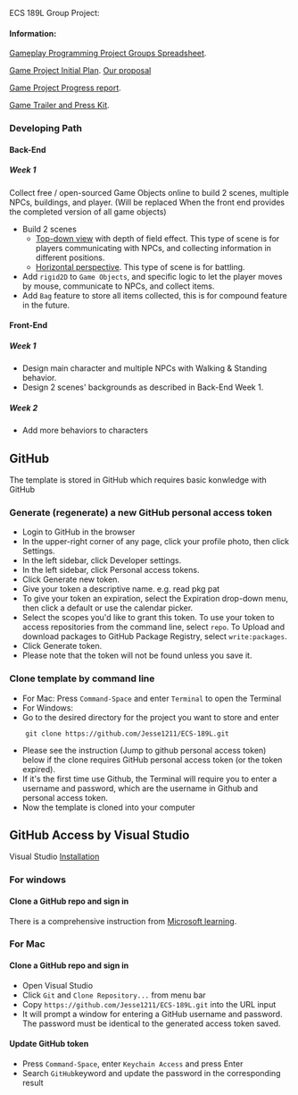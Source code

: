 ECS 189L Group Project:

#### Information:
[Gameplay Programming Project Groups Spreadsheet](https://docs.google.com/spreadsheets/d/1OUz9atsn2HAFm9Wa97dMX5Q5Pg5Whuir-C6jLmuWleM/edit#gid=0).

[Game Project Initial Plan](https://github.com/Jesse1211/ECS-189L/blob/main/InitPlan.md). [Our proposal](https://docs.google.com/document/d/1zwsrNZwCNlq_0A4nlsWs84ZFz7g-bWmE88cKXGfa9Pk/edit#)

[Game Project Progress report](https://github.com/Jesse1211/ECS-189L/blob/main/ProgressReport.md).

[Game Trailer and Press Kit](https://docs.google.com/document/d/1eE_IGRv6Os1QEapPc-oXWKw6kwcKxbdPbvuBu-scxC8/edit).

### Developing Path

#### Back-End
##### Week 1
Collect free / open-sourced Game Objects online to build 2 scenes, multiple NPCs, buildings, and player. (Will be replaced When the front end provides the completed version of all game objects)
- Build 2 scenes
  - [Top-down view](https://vdn3.vzuu.com/SD/e6773dbc-f9d9-11eb-81ca-c6c6b6fa243a.mp4?disable_local_cache=1&bu=078babd7&c=avc.0.0&f=mp4&expiration=1684037308&auth_key=1684037308-0-0-4b8205bcf09f94005e0abb6da16a271a&v=tx&pu=078babd7) with depth of field effect. This type of scene is for players communicating with NPCs, and collecting information in different positions.
  - [Horizontal perspective](https://vdn3.vzuu.com/SD/e649fa50-f9d9-11eb-a862-6232dfc38d78.mp4?disable_local_cache=1&bu=078babd7&c=avc.0.0&f=mp4&expiration=1684036627&auth_key=1684036627-0-0-bc9ef534a56b43eeb358c47d601e48a3&v=tx&pu=078babd7). This type of scene is for battling. 
- Add ```rigid2D``` to ```Game Objects```, and specific logic to let the player moves by mouse, communicate to NPCs, and collect items. 
- Add ```Bag``` feature to store all items collected, this is for compound feature in the future. 


#### Front-End
##### Week 1
- Design main character and multiple NPCs with Walking & Standing behavior.
- Design 2 scenes' backgrounds as described in Back-End Week 1. 

##### Week 2
- Add more behaviors to characters

## GitHub

The template is stored in GitHub which requires basic konwledge with GitHub

### Generate (regenerate) a new GitHub personal access token

- Login to GitHub in the browser
- In the upper-right corner of any page, click your profile photo, then click Settings.
- In the left sidebar, click Developer settings.
- In the left sidebar, click Personal access tokens.
- Click Generate new token.
- Give your token a descriptive name. e.g. read pkg pat
- To give your token an expiration, select the Expiration drop-down menu, then click a default or use the calendar picker.
- Select the scopes you'd like to grant this token. To use your token to access repositories from the command line, select `repo`. To Upload and download packages to GitHub Package Registry, select ``write:packages``. 
- Click Generate token.
- Please note that the token will not be found unless you save it. 

### Clone template by command line

- For Mac: Press `Command-Space` and enter `Terminal` to open the Terminal
- For Windows: 
- Go to the desired directory for the project you want to store and enter
```
    git clone https://github.com/Jesse1211/ECS-189L.git
```
- Please see the instruction (Jump to github personal access token) below if the clone requires GitHub personal access token (or the token expired).
- If it's the first time use Github, the Terminal will require you to enter a username and password, which are the username in Github and personal access token. 
- Now the template is cloned into your computer

## GitHub Access by Visual Studio

Visual Studio [Installation](https://visualstudio.microsoft.com/downloads/)

### For windows
#### Clone a GitHub repo and sign in
There is a comprehensive instruction from [Microsoft learning](
https://learn.microsoft.com/en-us/visualstudio/version-control/git-clone-repository?view=vs-2022).

### For Mac
#### Clone a GitHub repo and sign in
- Open Visual Studio
- Click ``Git`` and ``Clone Repository...`` from menu bar
- Copy `https://github.com/Jesse1211/ECS-189L.git` into the URL input
- It will prompt a window for entering a GitHub username and password. The password must be identical to the generated access token saved. 

#### Update GitHub token
- Press ``Command-Space``, enter ``Keychain Access`` and press Enter
- Search ``GitHub``keyword and update the password in the corresponding result

